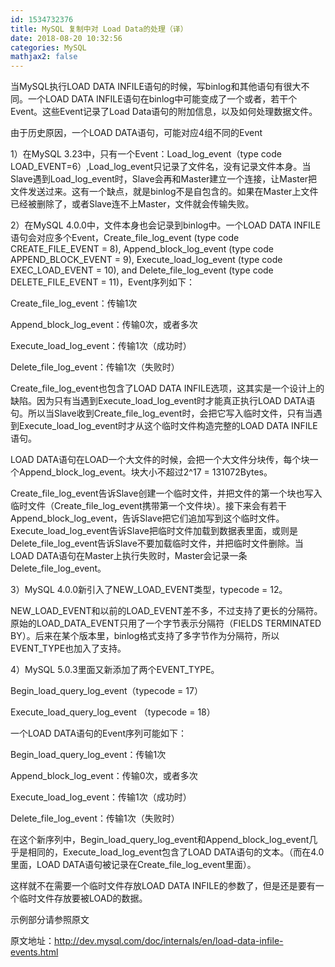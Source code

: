 ```yaml
---
id: 1534732376
title: MySQL 复制中对 Load Data的处理（译）
date: 2018-08-20 10:32:56
categories: MySQL
mathjax2: false
---
```

当MySQL执行LOAD DATA INFILE语句的时候，写binlog和其他语句有很大不同。一个LOAD DATA INFILE语句在binlog中可能变成了一个或者，若干个Event。这些Event记录了Load Data语句的附加信息，以及如何处理数据文件。

由于历史原因，一个LOAD DATA语句，可能对应4组不同的Event

1）在MySQL 3.23中，只有一个Event：Load_log_event（type code LOAD_EVENT=6）,Load_log_event只记录了文件名，没有记录文件本身。当Slave遇到Load_log_event时，Slave会再和Master建立一个连接，让Master把文件发送过来。这有一个缺点，就是binlog不是自包含的。如果在Master上文件已经被删除了，或者Slave连不上Master，文件就会传输失败。

2）在MySQL 4.0.0中，文件本身也会记录到binlog中。一个LOAD DATA INFILE语句会对应多个Event，Create_file_log_event (type code CREATE_FILE_EVENT = 8), Append_block_log_event (type code APPEND_BLOCK_EVENT = 9), Execute_load_log_event (type code EXEC_LOAD_EVENT = 10), and Delete_file_log_event (type code DELETE_FILE_EVENT = 11)，Event序列如下：

Create_file_log_event：传输1次

Append_block_log_event：传输0次，或者多次

Execute_load_log_event：传输1次（成功时）

Delete_file_log_event：传输1次（失败时）

Create_file_log_event也包含了LOAD DATA INFILE选项，这其实是一个设计上的缺陷。因为只有当遇到Execute_load_log_event时才能真正执行LOAD DATA语句。所以当Slave收到Create_file_log_event时，会把它写入临时文件，只有当遇到Execute_load_log_event时才从这个临时文件构造完整的LOAD DATA INFILE语句。

LOAD DATA语句在LOAD一个大文件的时候，会把一个大文件分块传，每个块一个Append_block_log_event。块大小不超过2^17 = 131072Bytes。

Create_file_log_event告诉Slave创建一个临时文件，并把文件的第一个块也写入临时文件（Create_file_log_event携带第一个文件块）。接下来会有若干Append_block_log_event，告诉Slave把它们追加写到这个临时文件。Execute_load_log_event告诉Slave把临时文件加载到数据表里面，或则是Delete_file_log_event告诉Slave不要加载临时文件，并把临时文件删除。当LOAD DATA语句在Master上执行失败时，Master会记录一条Delete_file_log_event。

3）MySQL 4.0.0新引入了NEW_LOAD_EVENT类型，typecode = 12。

NEW_LOAD_EVENT和以前的LOAD_EVENT差不多，不过支持了更长的分隔符。原始的LOAD_DATA_EVENT只用了一个字节表示分隔符（FIELDS TERMINATED BY）。后来在某个版本里，binlog格式支持了多字节作为分隔符，所以EVENT_TYPE也加入了支持。

4）MySQL 5.0.3里面又新添加了两个EVENT_TYPE。

Begin_load_query_log_event（typecode = 17）

Execute_load_query_log_event （typecode = 18）

一个LOAD DATA语句的Event序列可能如下：

Begin_load_query_log_event：传输1次

Append_block_log_event：传输0次，或者多次

Execute_load_log_event：传输1次（成功时）

Delete_file_log_event：传输1次（失败时）

在这个新序列中，Begin_load_query_log_event和Append_block_log_event几乎是相同的，Execute_load_log_event包含了LOAD DATA语句的文本。（而在4.0里面，LOAD DATA语句被记录在Create_file_log_event里面）。

这样就不在需要一个临时文件存放LOAD DATA INFILE的参数了，但是还是要有一个临时文件存放要被LOAD的数据。

示例部分请参照原文

原文地址：http://dev.mysql.com/doc/internals/en/load-data-infile-events.html

